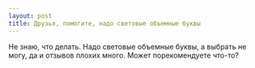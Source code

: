 ```yaml
---
layout: post 
title: Друзья, помогите, надо световые объемные буквы 
--- 
```

Не знаю, что делать. Надо световые объемные буквы, а выбрать не могу, да и отзывов плохих много. Может порекомендуете что-то?